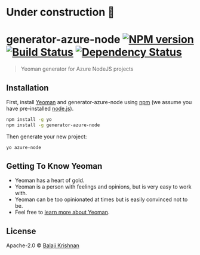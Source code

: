 
# Under construction :construction:

# generator-azure-node [![NPM version][npm-image]][npm-url] [![Build Status][travis-image]][travis-url] [![Dependency Status][daviddm-image]][daviddm-url]
> Yeoman generator for Azure NodeJS projects

## Installation

First, install [Yeoman](http://yeoman.io) and generator-azure-node using [npm](https://www.npmjs.com/) (we assume you have pre-installed [node.js](https://nodejs.org/)).

```bash
npm install -g yo
npm install -g generator-azure-node
```

Then generate your new project:

```bash
yo azure-node
```

## Getting To Know Yeoman

 * Yeoman has a heart of gold.
 * Yeoman is a person with feelings and opinions, but is very easy to work with.
 * Yeoman can be too opinionated at times but is easily convinced not to be.
 * Feel free to [learn more about Yeoman](http://yeoman.io/).

## License

Apache-2.0 © [Balaji Krishnan](https://github.com/balajikris)


[npm-image]: https://badge.fury.io/js/generator-azure-node.svg
[npm-url]: https://npmjs.org/package/generator-azure-node
[travis-image]: https://travis-ci.org/balajikris/generator-azure-node.svg?branch=master
[travis-url]: https://travis-ci.org/balajikris/generator-azure-node
[daviddm-image]: https://david-dm.org/balajikris/generator-azure-node.svg?theme=shields.io
[daviddm-url]: https://david-dm.org/balajikris/generator-azure-node
